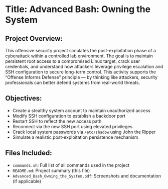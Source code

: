 # Title: Advanced Bash: Owning the System

## Project Overview:
This offensive security project simulates the post-exploitation phase of a cyberattack within a controlled lab environment. 
The goal is to maintain persistent root access to a compromised Linux target, crack user credentials, 
and understand how attackers leverage privilege escalation and SSH configuration to secure long-term control. 
This activity supports the “Offense Informs Defense” principle — by thinking like attackers, security professionals can 
better defend systems from real-world threats.

## Objectives:
- Create a stealthy system account to maintain unauthorized access
- Modify SSH configuration to establish a backdoor port
- Restart SSH to reflect the new access path
- Reconnect via the new SSH port using elevated privileges
- Crack local system passwords via `/etc/shadow` using John the Ripper
- Simulate a realistic post-exploitation persistence mechanism

## Files Included:
- `commands.sh`: Full list of all commands used in the project
- `README.md`: Project summary (this file)
- `Advanced_Bash_Owning_the_System.pdf`: Screenshots and documentation (if applicable)
